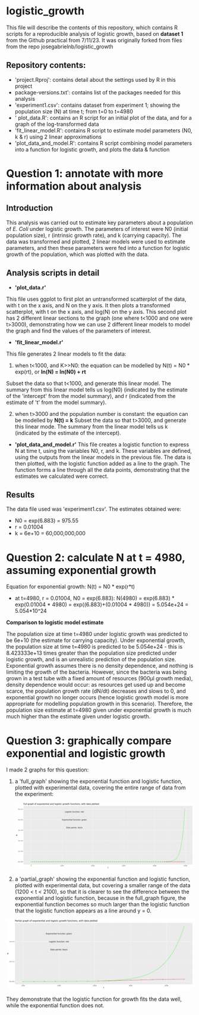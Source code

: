 # logistic_growth

This file will describe the contents of this repository, which contains R scripts for a reproducible analysis of logistic growth, based on **dataset 1** from the Github practical from 7/11/23. It was originally forked from files from the repo josegabrielnb/logistic_growth 

Repository contents: 
---
  - 'project.Rproj': contains detail about the settings used by R in this project
  - package-versions.txt': contains list of the packages needed for this analysis
  - 'experiment1.csv': contains dataset from experiment 1; showing the population size (N) at time t; from t=0 to t=4980
  - ' plot_data.R': contains an R script for an initial plot of the data, and for a graph of the log-transformed data
  - 'fit_linear_model.R': contains R script to estimate model parameters (N0, k & r) using 2 linear approximations
  - 'plot_data_and_model.R': contains R script combining model parameters into a function for logistic growth, and plots the data & function
    
Question 1: annotate with more information about analysis
===

Introduction
---

This analysis was carried out to estimate key parameters about a population of *E. Coli* under logistic growth. The parameters of interest were N0 (initial population size), r (intrinsic growth rate), and k (carrying capacity). The data was transformed and plotted, 2 linear models were used to estimate parameters, and then these parameters were fed into a function for logistic growth of the population, which was plotted with the data. 

Analysis scripts in detail
---
- **'plot_data.r'**
  
This file uses ggplot to first plot an untransformed scatterplot of the data, with t on the x axis, and N on the y axis. It then plots a transformed scatterplot, with t on the x axis, and log(N) on the y axis. This second plot has 2 different linear sections to the graph (one where t<1000 and one were t>3000), demonstrating how we can use 2 different linear models to model the graph and find the values of the parameters of interest.

- **'fit_linear_model.r'**

This file generates 2 linear models to fit the data:

1) when t<1000, and K>>N0: the equation can be modelled by N(t) = N0 * exp(rt), or **ln(N) = ln(N0) + rt**

Subset the data so that t<1000, and generate this linear model. The summary from this linear model tells us log(N0) (indicated by the estimate of the 'intercept' from the model summary), and r (indicated from the estimate of 't' from the model summary).

2) when t>3000 and the population number is constant: the equation can be modelled by **N(t) = k**
Subset the data so that t>3000, and generate this linear mode. The summary from the linear model tells us k (indicated by the estimate of the intercept).

- **'plot_data_and_model.r'**
This file creates a logistic function to express N at time t, using the variables N0, r, and k. These variables are defined, using the outputs from the linear models in the previous file. The data is then plotted, with the logistic function added as a line to the graph. The function forms a line through all the data points, demonstrating that the estimates we calculated were correct.

Results
---
The data file used was 'experiment1.csv'. The estimates obtained were:
- N0 = exp(6.883) = 975.55
- r = 0.01004
- k = 6e+10 = 60,000,000,000
  
Question 2: calculate N at t = 4980, assuming exponential growth
===

Equation for exponential growth: N(t) = N0 * exp(r*t)
- at t=4980, r = 0.01004, N0 = exp(6.883):
N(4980) = exp(6.883) * exp(0.01004 * 4980) = exp((6.883)+(0.01004 * 4980)) = 5.054e+24 = 5.054*10^24

**Comparison to logistic model estimate**

The population size at time t=4980 under logistic growth was predicted to be 6e+10 (the estimate for carrying capacity). Under exponential growth, the population size at time t=4980 is predicted to be 5.054e+24 - this is 8.423333e+13 times greater than the population size predicted under logistic growth, and is an unrealistic prediction of the population size. Exponential growth assumes there is no density dependence, and nothing is limiting the growth of the bacteria. However, since the bacteria was being grown in a test tube with a fixed amount of resources (900μl growth media), density dependence would occur: as resources get used up and become scarce, the population growth rate (dN/dt) decreases and slows to 0, and exponential growth no longer occurs (hence logistic growth model is more appropriate for modelling population growth in this scenario). Therefore, the population size estimate at t=4980 given under exponential growth is much much higher than the estimate given under logistic growth.

Question 3: graphically compare exponential and logistic growth
===
I made 2 graphs for this question: 

1) a 'full_graph' showing the exponential function and logistic function, plotted with experimental data, covering the entire range of data from the experiment:
   
    ![Local Image](figures/full_graph_logistic_and_exponential.png)

2) a 'partial_graph' showing the exponential function and logistic function, plotted with experimental data, but covering a smaller range of the data (1200 < t < 2100), so that it is clearer to see the difference between the exponential and logistic function, because in the full_graph figure, the exponential function becomes so much larger than the logistic function that the logistic function appears as a line around y = 0.

 ![Local Image](figures/partial_graph_logistic_and_exponential.png)

They demonstrate that the logistic function for growth fits the data well, while the exponential function does not.
